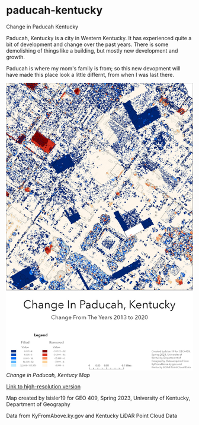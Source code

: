 # paducah-kentucky
Change in Paducah Kentucky

Paducah, Kentucky is a city in Western Kentucky. It has experienced quite a bit of development and change over the past years. There is some demolishing of things like a building, but mostly new development and growth.

Paducah is where my mom's family is from; so this new devopment will have made this place look a little differnt, from when I was last there.

![Caption of map](module-06-change-layout.jpg)     
*Change in Paducah, Kentucy Map*

[Link to high-resolution version](module-06-change-layout.pdf)     

Map created by lsisler19 for GEO 409, Spring 2023, University of Kentucky, Department of Geography

Data from KyFromAbove.ky.gov and Kentucky LiDAR Point Cloud Data